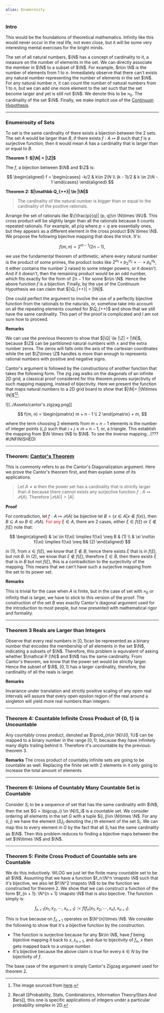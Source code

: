 ```yaml
---
alias: Enumerosity
---
```

### **Intro**

This would be the foundations of theoretical mathematics. Infinity like this would never occur in the real life, not even close, but it will be some very interesting mental exercises for the bright minds. 

The set of all natural numbers, $\N$ has a concept of cardinality to it, a measure on the number of elements in the set. We can directly associate the member in $\N$ to a subset of $\N$. For example, $n\in \N$ is the number of elements from $1$ to $n$.  Immediately observe that there can't exists any natural number representing the number of elements in the set $\N$. For any natural number $n$, it can count the number of natural numbers from $1$ to $n$, but we can add one more element to the set such that the set become larger and yet is still not $\N$. We denote this to be $\aleph_0$. The cardinality of the set $\N$. Finally, we make implicit use of the [Continuum Hypothesis](https://en.wikipedia.org/wiki/Continuum_hypothesis). 

---
### **Enumerosity of Sets**

To set is the same cardinality of there exists a bijection between the 2 sets. The set $A$ would be larger than $B$, if there exists $f: A\mapsto B$ such that $f$ is a surjective function, then it would mean $A$ has a cardinality that is larger than or equal to $B$. 

**Theorem 1: $|\N| = |\Z|$**

The $f$, a bijection between $\N$ and $\Z$ is: 

$$
\begin{aligned}
    f = 
    \begin{cases}
        -k/2 & k\in 2\N
        \\
        (k - 1)/2 & k \in 2\N - 1
    \end{cases}
\end{aligned}
$$

**Theorem 2: $|\mathbb Q_{++}| \le |\N|$**

> The cardinality of the natural number is bigger than or equal to the cardinality of the positive rationals. 

Arrange the set of rationals like $\{\frac{p}{q}| (p, q)\in \N\times \N\}$. This cross product will be slightly larger than all the rationals because it counts repeated rationals. For example, all $p/q$ where $p=q$ are essentially ones, but they appears as a different element in the cross product $\N \times \N$. We propose the following bijective mapping that does the trick. It's: 

$$
f(m, n) = 2^{m - 1}(2n - 1), 
$$

we use the fundamental theorem of arithmetic, where every natural number is the product of some primes, the product looks like $2^{\alpha_1}\times p_2^{\alpha_2}\times\cdots\times p_k^{\alpha_k}$, it either contains the number $2$ raised to some integer powers, or it doesn't. And if it doesn't, then the remaining product would be an odd number, which fits exactly for the form of $2n - 1$ for some $n\in \N$. Hence the above function $f$ is a bijection. Finally, by the use of the Continuum Hypothesis we can claim that $|\Q_{++}| = |\N|$. 

One could perfect the argument to involve the use of a perfectly bijective function from the rationals to the naturals, or, somehow take into account on all the repeating elements counted for $\Q_{++}$ and show that we still have the same cardinality. This part of the proof is complicated and I am not sure how to proceed. 



**Remarks**

We can use the previous theorem to show that $|\Q| \le |\Z| = |\N|$, because $\Z$ can be partitioned natural numbers with $\pm$ and the extra number zeros. The zeros will falls onto the axis of the cartesian coordinates while the set $\Z\times \Z$ handles is more than enough to represents rational numbers with positive and negative signs. 

Cantor's argument is followed by the constructions of another function that takes the following form. The zig zag walks on the diagonals of an infinite 2D grid, a classical proof considered for this theorem proves surjectivity of such mapping mapping, instead of bijectivity. Here we present the function that maps natural numbers to a 2D grid board to show that $|\N|= |\N\times \N|$[^1][^2]: 

![[../Assets/cantor's zigzag.png]]

$$
f(m, n) = \begin{pmatrix}
    m + n - 1
    \\
    2
\end{pmatrix} + m, 
$$

where the term choosing 2 elements from $m + n - 1$ elements is the number of integer points $(i, j)$ such that $i + j \le m + n - 1$, or, a triangle. This establish the mapping from $\N \times \N$ to $\N$. To see the inverse mapping...(??? #UNFINISHED) 

---
### **Theorem: [Cantor's Theorem](https://en.wikipedia.org/wiki/Cantor%27s_theorem)**

This is commonly refers to as the Cantor's Diagonalization argument. Here we prove the Cantor's theorem first, and then explain some of its applications. 

> Let $A\neq \emptyset$  then the power set has a cardinality that is strictly larger than $A$ because there cannot exists any surjective function $f: A \mapsto \mathcal P(A)$. Therefore $|\mathcal P(A)| > |A|$. 

**Proof**

For contradiction, let $f: A \mapsto \mathcal P(A)$ be bijective let $B= \{x\in A| x\not\in f(x)\}$, then $B\subseteq A$ so $B \in \mathcal P(A)$. <span style="color:red">For any</span> $\xi\in A$, there are 2 cases, either $\xi\in f(\xi)$ or $\xi\not\in f(\xi)$ note that: 

$$
\begin{aligned}
    & \xi \in f(\xi) \implies f(\xi) \neq B & (1)
    \\
    & \xi \not\in f(\xi) \implies f(\xi) \neq B& (2)
\end{aligned}
$$

in (1), from $x\in f(\xi)$, we know that $\xi\not\in B$, hence there exists $\xi$ that is in $f(\xi)$, but not $B$. In (2), we know that $\xi\not\in f(\xi)$, therefore $\xi \in B$, then there exists $\xi$ that is in $B$ but not $f(\xi)$, this is a contradiction to the surjectivity of the mapping. This means that we can't have such a surjective mapping from the set to its power set. 

**Remarks**

This is trivial for the case when $A$ is finite, but in the case of set with $\aleph_0$ or infinity that is larger, we have to stick to this version of the proof. The construction of the set $B$ was exactly Cantor's diagonal argument used for the introduction to most people, but now presented with mathematical rigor and formality. 


---
### **Theorem 3 Reals are Larger than Integers**

Observe that every real numbers in $[0, 1)$can be represented as a binary number that encodes the membership of all elements in the set $\N$, indicating a subsets of $\N$. Therefore, this problem is equivalent of asking whether $\mathcal P (\N)$ and $\N$ has the same cardinality. From Cantor's theorem, we know that the power set would be strictly larger. Hence the subset of $\R$, $[0, 1)$ has a larger cardinality, therefore, the cardinality of all the reals is larger. 

**Remarks**

Invariance under translation and strictly positive scaling of any open real intervals will assure that every open epsilon region of the real around a singleton will yield more real numbers than integers. 

---
### **Theorem 4: Countable Infinite Cross Product of $\{0, 1\}$ is Uncountable**

Any countably cross product, denoted as $\prod_{n\in \N}\{0, 1\}$ can be mapped to a binary number in the range $[0, 1)$, because they have infinitely many digits trailing behind it. Therefore it's uncountable by the previous: theorem 3. 

**Remarks**
The cross product of countably infinite sets are going to be countable as well. Replacing the finite set with 2 elements in it only going to increase the total amount of elements. 

---
### **Theorem 6: Unions of Countably Many Countable Set is Countable**

Consider $S_i$ to be a sequence of set that has the same cardinality with $\N$, then the set $G = \bigcup_{i \in \N}S_i$ is a countable set. We consider ordering all elements in the set $G$ with a tuple $(i, j)\in \N\times \N$. For any $(i, j)$ we have the element $(S_i)_j$ denoting the $j$ th element of the set $S_i$. We can map this to every element in $G$ by the fact that all $S_i$ has the same cardinality as $\N$. Then this problem reduces to finding a bijective maps between the set $\N\times \N$ and $\N$. 

---
### **Theorem 5: Finite Cross Product of Countable sets are Countable**

We do this inductively. WLOG we just let the finite many countable set to be all $\N$. Assuming that we have a function $f_n:\N^n \mapsto \N$ such that it's bijective, we also let $f:\N^2 \mapsto \N$ to be the function we constructed for theorem 2. We show that we can construct a function of the form $f_{n + 1}: \N^{n + 1} \mapsto \N$ that is also bijective. The function simply is: 

$$
f_{n +1}(x_1, x_2, \cdots, x_{n + 1}) := f(f_n(x_1, x_2, \cdots, x_n), x_{n + 1}).
$$

This is true because on $f_{n + 1}$ operates on $\N^{n}\times \N$. We consider the following to show that it's a bijective function by the construction. 

 
* The function is surjective because for any $k\in \N$, have $f$ being bijective mapping it back to $x, x_{n + 1}$, and due to bijectivity of $f_n$, $x$ then gets mapped back to a unique number. 
* It's bijective because the above claim is true for every $k\in N$ by the bijectivity of $f$. 

The base case of the argument is simply Cantor's Zigzag argument used for theorem 2. 



[^1]: The image sourced from [here](https://nivotko.wordpress.com/2012/12/28/on-bijection-of-nxn-to-n/). 
[^2]: Recall [[Probability, Stats, Combinatorics, Information Theory/Stars And Bars]], this one is specific applications of integers under a particular probability simplex in 2D. 